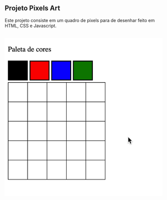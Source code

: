 ## Projeto Pixels Art

Este projeto consiste em um quadro de pixels para de desenhar feito em HTML, CSS e Javascript.

</br>
<img src="art-with-pixels.gif">
